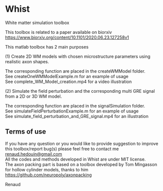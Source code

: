 # Whist
White matter simulation toolbox

This toolbox is related to a paper available on biorxiv
https://www.biorxiv.org/content/10.1101/2020.06.23.127258v1

This matlab toolbox has 2 main purposes 

(1) Create 2D WM models with chosen microstructure parameters using realistic axon shapes. 

The corresponding function are placed in the createWMModel folder. \
See createOneWMModelExample.m for an example of usage \
See complete_WM_Model_creation.mp4 for a video illustration

(2) Simulate the field perturbation and the corresponding multi GRE signal from a 2D or 3D WM model. 

The corresponding function are placed in the signalSimulation folder. \
See simulateFieldPerturbationExample.m for an example of usage \
See simulate_field_perturbation_and_GRE_signal.mp4 for an illustration

## Terms of use 
If you have any question or you would like to provide suggestion to improve this toolbox/report bug(s) please feel free to contact me renaud.hedouin@gmail.com \
All the codes and methods developed in Whist are under MIT license. \
The axon packing part is based on a toolbox developed by Tom Mingasson for hollow cylinder models, thanks to him \
https://github.com/neuropoly/axonpacking

Renaud
